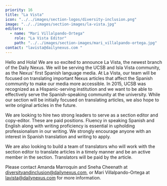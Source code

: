 ```yaml
---
priority: 16
title: "La Vista"
icon: "../../images/section-logos/diversity-inclusion.png"
image: "../../images/section-images/la-vista.jpg"
editors:
  - name: "Mari Villalpando-Ortega"
    role: "La Vista Editor"
    path: "../../images/section-images/mari_villalpando-ortega.jpg"
contact: "lavista@dailynexus.com "
---
```

Hello and Hola! We are so excited to announce La Vista, the newest branch of the Daily Nexus. We will be serving the UCSB and Isla Vista community, as the Nexus’ first Spanish language media. At La Vista, our team will be focused on translating important Nexus articles that affect the Spanish community to make our media more accessible. In 2015, UCSB was recognized as a Hispanic-serving institution and we want to be able to effectively serve the Spanish-speaking community at the university. While our section will be initially focused on translating articles, we also hope to write original articles in the future.

We are looking to hire two strong leaders to serve as a section editor and copy-editor. These are paid positions. Fluency in speaking Spanish and English along with writing proficiency is essential in upholding professionalism in our writing. We strongly encourage anyone with an interest in Spanish translation and writing to apply.

We are also looking to build a team of translators who will work with the section editor to translate articles in a timely manner and be an active member in the section. Translators will be paid by the article.

Please contact Amanda Marroquin and Sneha Cheenath at [diversityandinclusion@dailynexus.com](mailto:diversityandinclusion@dailynexus.com), or Mari Villalpando-Ortega at [lavista@dailynexus.com](mailto:lavista@dailynexus.com) for more information.